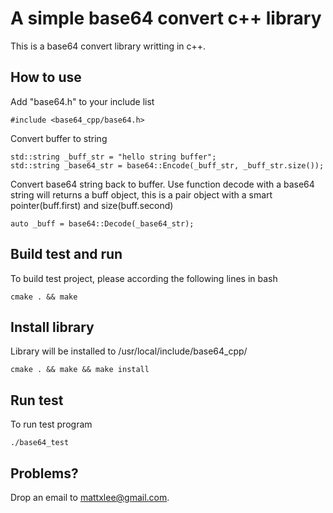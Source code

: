 # A simple base64 convert c++ library
This is a base64 convert library writting in c++.

## How to use
Add "base64.h" to your include list
```
#include <base64_cpp/base64.h>
```
Convert buffer to string
```
std::string _buff_str = "hello string buffer";
std::string _base64_str = base64::Encode(_buff_str, _buff_str.size());
```
Convert base64 string back to buffer.
Use function decode with a base64 string will returns a buff object, this is a pair object with a smart pointer(buff.first) and size(buff.second)
```
auto _buff = base64::Decode(_base64_str);
```

## Build test and run
To build test project, please according the following lines in bash
```
cmake . && make
```

## Install library
Library will be installed to /usr/local/include/base64_cpp/
```
cmake . && make && make install
```

## Run test
To run test program
```
./base64_test
```

## Problems?
Drop an email to mattxlee@gmail.com.
